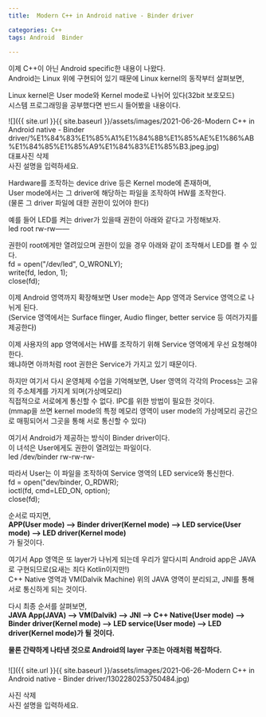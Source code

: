 ```yaml
---
title:  Modern C++ in Android native - Binder driver

categories: C++ 
tags: Android  Binder
 
---
```


  
  
   
이제 C++이 아닌 Android specific한 내용이 나왔다.  
Android는 Linux 위에 구현되어 있기 때문에 Linux kernel의 동작부터 살펴보면,  
  
Linux kernel은 User mode와 Kernel mode로 나뉘어 있다(32bit 보호모드)  
시스템 프로그래밍을 공부했다면 반드시 들어봤을 내용이다.  
  
![]({{ site.url }}{{ site.baseurl }}/assets/images/2021-06-26-Modern C++ in Android native - Binder driver/%E1%84%83%E1%85%A1%E1%84%8B%E1%85%AE%E1%86%AB%E1%84%85%E1%85%A9%E1%84%83%E1%85%B3.jpeg.jpg)  
대표사진 삭제  
사진 설명을 입력하세요.  
  
Hardware를 조작하는 device drive 등은 Kernel mode에 존재하며,  
User mode에서는 그 driver에 해당하는 파일을 조작하여 HW를 조작한다.  
(물론 그 driver 파일에 대한 권한이 있어야 한다)  
  
예를 들어 LED를 켜는 driver가 있을때 권한이 아래와 같다고 가정해보자.  
led  root  rw-rw——  
  
권한이 root에게만 열려있으며 권한이 있을 경우 아래와 같이 조작해서 LED를 켤 수 있다.  
fd = open("/dev/led", O_WRONLY);  
write(fd, ledon, 1);  
close(fd);  
  
  
이제 Android 영역까지 확장해보면 User mode는 App 영역과 Service 영역으로 나뉘게 된다.  
(Service 영역에서는 Surface flinger, Audio flinger, better service 등 여러가지를 제공한다)  
  
이제 사용자의 app 영역에서는 HW를 조작하기 위해 Service 영역에게 우선 요청해야 한다.  
왜냐하면 아까처럼 root 권한은 Service가 가지고 있기 때문이다.  
  
하지만 여기서 다시 운영체제 수업을 기억해보면, User 영역의 각각의 Process는 고유의 주소체계를 가지게 되며(가상메모리)  
직접적으로 서로에게 통신할 수 없다. IPC를 위한 방법이 필요한 것이다.  
(mmap을 쓰면 kernel mode의 특정 메모리 영역이 user mode의 가상메모리 공간으로 매핑되어서 그곳을 통해 서로 통신할 수 있다)  
  
여기서 Android가 제공하는 방식이 Binder driver이다.  
이 녀석은 User에게도 권한이 열려있는 파일이다.  
led  /dev/binder  rw-rw-rw-  
  
따라서 User는 이 파일을 조작하여 Service 영역의 LED service와 통신한다.  
fd = open("dev/binder, O_RDWR);  
ioctl(fd, cmd=LED_ON, option);  
close(fd);  
  
순서로 따지면,  
**APP(User mode) ——> Binder driver(Kernel mode) ——> LED service(User mode) ——> LED driver(Kernel mode)**  
가 될것이다.  
  
  
여기서 App 영역은 또 layer가 나뉘게 되는데 우리가 알다시피 Android app은 JAVA로 구현되므로(요새는 죄다 Kotlin이지만!)  
C++ Native 영역과 VM(Dalvik Machine) 위의 JAVA 영역이 분리되고, JNI를 통해 서로 통신하게 되는 것이다.  
  
다시 최종 순서를 살펴보면,  
**JAVA App(JAVA) ——> VM(Dalvik) ——> JNI ——> C++ Native(User mode) ——> Binder driver(Kernel mode) ——> LED service(User mode) ——> LED driver(Kernel mode)가 될 것이다.**  
  
  
**물론 간략하게 나타낸 것으로 Android의 layer 구조는 아래처럼 복잡하다.**  
###    
  
![]({{ site.url }}{{ site.baseurl }}/assets/images/2021-06-26-Modern C++ in Android native - Binder driver/1302280253750484.jpg)  
  
사진 삭제  
사진 설명을 입력하세요.  
  
   
